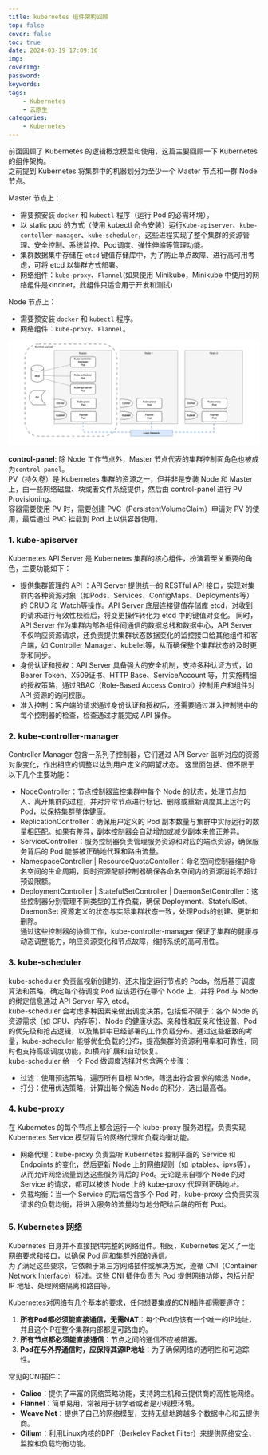 ```yaml
---
title: kubernetes 组件架构回顾
top: false
cover: false
toc: true
date: 2024-03-19 17:09:16
img:
coverImg:
password:
keywords:
tags:
    - Kubernetes
    - 云原生
categories:
    - Kubernetes
---
```


前面回顾了 Kubernetes 的逻辑概念模型和使用，这篇主要回顾一下 Kubernetes 的组件架构。  
之前提到 Kubernetes 将集群中的机器划分为至少一个 Master 节点和一群 Node 节点。  

Master 节点上：  
- 需要预安装 `docker` 和 `kubectl` 程序（运行 Pod 的必需环境）。
- 以 static pod 的方式（使用 kubectl 命令安装）运行`Kube-apiserver`、`kube-contoller-manager`、`kube-scheduler`，这些进程实现了整个集群的资源管理、安全控制、系统监控、Pod调度、弹性伸缩等管理功能。
- 集群数据集中存储在 `etcd` 键值存储库中，为了防止单点故障、进行高可用考虑，可将 etcd 以集群方式部署。
- 网络组件：`kube-proxy`、`Flannel`(如果使用 Minikube，Minikube 中使用的网络组件是kindnet，此组件只适合用于开发和测试)

Node 节点上：  
- 需要预安装 `docker` 和 `kubectl` 程序。
- 网络组件：`kube-proxy`、`Flannel`。

![Kubernetes components](./kubernetes-组件架构回顾/kubernetes-components.png)

__control-panel__: 除 Node 工作节点外，Master 节点代表的集群控制面角色也被成为`control-panel`。  
PV（持久卷）是 Kubernetes 集群的资源之一，但并非是安装 Node 和 Master 上，由一些网络磁盘、块或者文件系统提供，然后由 control-panel 进行 PV Provisioning。  
容器需要使用 PV 时，需要创建 PVC（PersistentVolumeClaim）申请对 PV 的使用，最后通过 PVC 挂载到 Pod 上以供容器使用。  

### 1. kube-apiserver
Kubernetes API Server 是 Kubernetes 集群的核心组件，扮演着至关重要的角色，主要功能如下：
- 提供集群管理的 API ：API Server 提供统一的 RESTful API 接口，实现对集群内各种资源对象（如Pods、Services、ConfigMaps、Deployments等）的 CRUD 和 Watch等操作。API Server 底层连接键值存储库 etcd，对收到的请求进行有效性校验后，将变更操作转化为 etcd 中的键值对变化。
同时，API Server 作为集群内部各组件间通信的数据总线和数据中心，API Server 不仅响应资源请求，还负责提供集群状态数据变化的监控接口给其他组件和客户端，如 Controller Manager、kubelet等，从而确保整个集群状态的及时更新和同步。
- 身份认证和授权：API Server 具备强大的安全机制，支持多种认证方式，如 Bearer Token、X509证书、HTTP Base、ServiceAccount 等，并实施精细的授权策略，通过RBAC（Role-Based Access Control）控制用户和组件对 API 资源的访问权限。
- 准入控制：客户端的请求通过身份认证和授权后，还需要通过准入控制链中的每个控制器的检查，检查通过才能完成 API 操作。

### 2. kube-controller-manager
Controller Manager 包含一系列子控制器，它们通过 API Server 监听对应的资源对象变化，作出相应的调整以达到用户定义的期望状态。
这里面包括、但不限于以下几个主要功能：
- NodeController：节点控制器监控集群中每个 Node 的状态，处理节点加入、离开集群的过程，并对异常节点进行标记、删除或重新调度其上运行的Pod，以保持集群整体健康。
- ReplicationController：确保用户定义的 Pod 副本数量与集群中实际运行的数量相匹配。如果有差异，副本控制器会自动增加或减少副本来修正差异。
- ServiceController：服务控制器负责管理服务资源和对应的端点资源，确保服务背后的 Pod 能够被正确地代理和路由流量。
- NamespaceController | ResourceQuotaContoller：命名空间控制器维护命名空间的生命周期，同时资源配额控制器确保各命名空间内的资源消耗不超过预设限额。
- DeploymentController | StatefulSetController | DaemonSetController：这些控制器分别管理不同类型的工作负载，确保 Deployment、StatefulSet、DaemonSet 资源定义的状态与实际集群状态一致，处理Pods的创建、更新和删除。  
通过这些控制器的协调工作，kube-controller-manager 保证了集群的健康与动态调整能力，响应资源变化和节点故障，维持系统的高可用性。

### 3. kube-scheduler
kube-scheduler 负责监视新创建的、还未指定运行节点的 Pods，然后基于调度算法和策略，确定每个待调度 Pod 应该运行在哪个 Node 上，并将 Pod 与 Node 的绑定信息通过 API Server 写入 etcd。   
kube-scheduler 会考虑多种因素来做出调度决策，包括但不限于：各个 Node 的资源需求（如 CPU、内存等）、Node 的健康状态、亲和性和反亲和性设置、Pod 的优先级和抢占逻辑，以及集群中已经部署的工作负载分布。通过这些细致的考量，kube-scheduler 能够优化负载的分布，提高集群的资源利用率和可靠性，同时也支持高级调度功能，如横向扩展和自动恢复。  
kube-scheduler 给一个 Pod 做调度选择时包含两个步骤：
- 过滤：使用预选策略，遍历所有目标 Node，筛选出符合要求的候选 Node。
- 打分：使用优选策略，计算出每个候选 Node 的积分，选出最高者。

### 4. kube-proxy
在 Kubernetes 的每个节点上都会运行一个 kube-proxy 服务进程，负责实现 Kubernetes Service 模型背后的网络代理和负载均衡功能。
- 网络代理：kube-proxy 负责监听 Kubernetes 控制平面的 Service 和 Endpoints 的变化，然后更新 Node 上的网络规则（如 iptables、ipvs等），从而允许网络流量到达这些服务背后的 Pod。无论是来自哪个 Node 的对 Service 的请求，都可以被该 Node 上的 kube-proxy 代理到正确地址。
- 负载均衡：当一个 Service 的后端包含多个 Pod 时，kube-proxy 会负责实现请求的负载均衡，将进入服务的流量均匀地分配给后端的所有 Pod。

### 5. Kubernetes 网络
Kubernetes 自身并不直接提供完整的网络组件。相反，Kubernetes 定义了一组网络要求和接口，以确保 Pod 间和集群外部的通信。  
为了满足这些要求，它依赖于第三方网络插件或解决方案，遵循 CNI（Container Network Interface）标准。这些 CNI 插件负责为 Pod 提供网络功能，包括分配 IP 地址、处理网络隔离和路由等。  

Kubernetes对网络有几个基本的要求，任何想要集成的CNI插件都需要遵守：
1. **所有Pod都必须能直接通信，无需NAT**：每个Pod应该有一个唯一的IP地址，并且这个IP在整个集群内部都是可路由的。  
2. **所有节点都必须能直接通信**：节点之间的通信不应被阻塞。  
3. **Pod在与外界通信时，应保持其源IP地址**：为了确保网络的透明性和可追踪性。  

常见的CNI插件：
- **Calico**：提供了丰富的网络策略功能，支持跨主机和云提供商的高性能网络。
- **Flannel**：简单易用，常被用于初学者或者是小规模环境。
- **Weave Net**：提供了自己的网络模型，支持无缝地跨越多个数据中心和云提供商。
- **Cilium**：利用Linux内核的BPF（Berkeley Packet Filter）来提供网络安全、监控和负载均衡功能。











